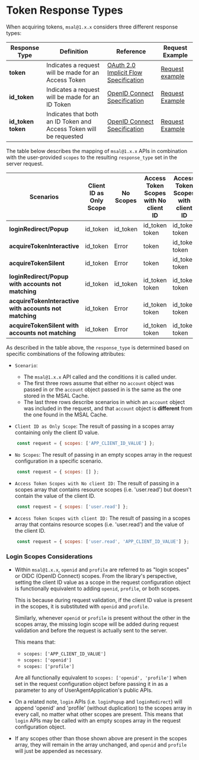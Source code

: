 # Token Response Types

When acquiring tokens, `msal@1.x.x` considers three different response types:

| Response Type | Definition | Reference | Request Example |
| ------- | -------- | -------- | -------- |
| **token** | Indicates a request will be made for an Access Token | [OAuth 2.0 Implicit Flow Specification](https://tools.ietf.org/html/rfc6749#section-4.2.1) | [Request example](https://tools.ietf.org/html/rfc6749#section-4.2.1)
| **id_token** | Indicates a request will be made for an ID Token | [OpenID Connect Specification](https://openid.net/specs/openid-connect-core-1_0.html#Authentication) | [Request Example](https://openid.net/specs/openid-connect-core-1_0.html#id_tokenExample)
| **id_token token** | Indicates that both an ID Token and Access Token will be requested | [OpenID Connect Specification](https://openid.net/specs/openid-connect-core-1_0.h:tml#Authentication) | [Request Example](https://openid.net/specs/openid-connect-core-1_0.html#id_token-tokenExample)

The table below describes the mapping of `msal@1.x.x` APIs in combination with the user-provided `scopes` to the resulting `response_type` set in the server request.

| Scenarios | Client ID as Only Scope | No Scopes | Access Token Scopes with No client ID | Access Token Scopes with client ID
| ------- | ------- | -------- | --------- | -------- |
| **loginRedirect/Popup** | id_token | id_token |id_token token | id_token token
| **acquireTokenInteractive** | id_token | Error | token | id_token token 
| **acquireTokenSilent** | id_token | Error | token | id_token token
| **loginRedirect/Popup with accounts not matching** | id_token | id_token | id_token token | id_token token
| **acquireTokenInteractive with accounts not matching** | id_token | Error | id_token token | id_token token
| **acquireTokenSilent with accounts not matching** | id_token | Error | id_token token | id_token token

As described in the table above, the `response_type` is determined based on specific combinations of the following attributes:

+ `Scenario`: 
    - The `msal@1.x.x` API called and the conditions it is called under.
    - The first three rows assume that either no `account` object was passed in or the `account` object passed in is the same as the one stored in the MSAL Cache.
    - The last three rows describe scenarios in which an `account` object was included in the request, and that `account` object is **different** from the one found in the MSAL Cache.

+ `Client ID as Only Scope`: The result of passing in a scopes array containing only the client ID value.


```js
    const request = { scopes: ['APP_CLIENT_ID_VALUE'] };
```

+ `No Scopes`: The result of passing in an empty scopes array in the request configuration in a specific scenario.

```js
    const request = { scopes: [] };
```

+ `Access Token Scopes with No client ID:` The result of passing in a scopes array that contains resource scopes (i.e. 'user.read') but doesn't contain the value of the client ID.


```js
    const request = { scopes: ['user.read'] };
```

+ `Access Token Scopes with client ID:` The result of passing in a scopes array that contains resource scopes (i.e. 'user.read') and the value of the client ID.


```js
    const request = { scopes: ['user.read', 'APP_CLIENT_ID_VALUE'] };
```

### Login Scopes Considerations

+ Within `msal@1.x.x`, `openid` and `profile` are referred to as "login scopes" or OIDC (OpenID Connect) scopes. From the library's perspective, setting the client ID value as a scope in the request configuration object is functionally equivalent to adding `openid`, `profile`, or both scopes. 

    This is because during request validation, if the client ID value is present in the scopes, it is substituted with `openid` and `profile`.

    Similarly, whenever `openid` or `profile` is present without the other in the scopes array, the missing login scope will be added during request validation and before the request is actually sent to the server.

    This means that:

    + `scopes: ['APP_CLIENT_ID_VALUE']`
    + `scopes: ['openid']`
    + `scopes: ['profile']`

    Are all functionally equivalent to `scopes: ['openid', 'profile']` when set in the request configuration object before passing it in as a parameter to any of UserAgentApplication's public APIs.

+ On a related note, `login` APIs (i.e. `loginPopup` and `loginRedirect`) will append 'openid' and 'profile' (without duplication) to the scopes array in every call, no matter what other scopes are present. This means that `login` APIs may be called with an empty scopes array in the request configuration object.

+ If any scopes other than those shown above are present in the scopes array, they will remain in the array unchanged, and `openid` and `profile` will just be appended as necessary.